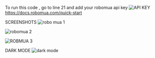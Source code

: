 To run this code , go to line 21 and add your robomua api key
![API KEY](https://github.com/CaptainEboy/RoboMuw-Competition-2024/assets/63905637/0d4da5ca-4ddb-4588-8695-9c3ba076c6a1)
https://docs.robomua.com/quick-start

SCREENSHOTS
![robo mua 1](https://github.com/CaptainEboy/RoboMuw-Competition-2024/assets/63905637/2189ccc2-a734-4021-9974-71e7ccc21f89)

![robomua 2](https://github.com/CaptainEboy/RoboMuw-Competition-2024/assets/63905637/e3e20ec9-7ac1-495b-a8fe-8d0092046dbe)

![ROBMUA 3](https://github.com/CaptainEboy/RoboMuw-Competition-2024/assets/63905637/b61275c3-d407-4745-b0eb-04d78e4e334e)

DARK MODE
![dark mode](https://github.com/CaptainEboy/RoboMuw-Competition-2024/assets/63905637/d9ae6448-c5f9-445a-9df6-ee6ef5a302da)
